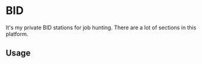 # BID
It's my private BID stations for job hunting.
There are a lot of sections in this platform.

## Usage

